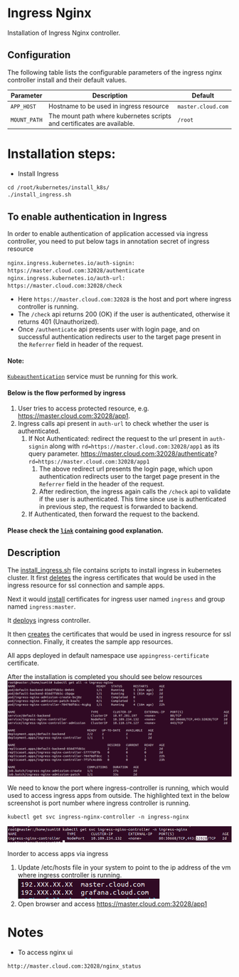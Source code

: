 # Ingress Nginx

Installation of Ingress Nginx controller.

## Configuration

The following table lists the configurable parameters of the ingress nginx controller install and their default values.

| Parameter                  | Description                                                                                                                                                                                  | Default                               |
|----------------------------|----------------------------------------------------------------------------------------------------------------------------------------------------------------------------------------------|---------------------------------------|
| `APP_HOST`                 | Hostname to be used in ingress resource                                                                                                                                                      | `master.cloud.com`                    |
| `MOUNT_PATH`               | The mount path where kubernetes scripts and certificates are available.                                                                                                                      | `/root`                               |

# Installation steps:

- Install Ingress

```console
cd /root/kubernetes/install_k8s/
./install_ingress.sh
```

## To enable authentication in Ingress
In order to enable authentication of application accessed via ingress controller, you need to put
below tags in annotation secret of ingress resource

`nginx.ingress.kubernetes.io/auth-signin: https://master.cloud.com:32028/authenticate`
`nginx.ingress.kubernetes.io/auth-url: https://master.cloud.com:32028/check`

- Here `https://master.cloud.com:32028` is the host and port where ingress controller is running.
- The `/check` api returns 200 (OK) if the user is authenticated, otherwise it returns 401 (Unauthorized).
- Once `/authenticate` api presents user with login page, and on successful authentication redirects user to 
the target page present in the `Referrer` field in header of the request.

#### Note: 
[`Kubeauthentication`](https://github.com/sumitmaji/kubeauthentication) service must be running for
this work.

#### Below is the flow performed by ingress
1. User tries to access protected resource, e.g. https://master.cloud.com:32028/app1.
2. Ingress calls api present in `auth-url` to check whether the user is authenticated.
   1. If Not Authenticated: redirect the request to the url present in `auth-signin` along with 
   `rd=https://master.cloud.com:32028/app1` as its query parameter.
   https://master.cloud.com:32028/authenticate? `rd=https://master.cloud.com:32028/app1`
      1. The above redirect url presents the login page, which upon authentication redirects user
      to the target page present in the `Referrer` field in the header of the request.
      2. After redirection, the ingress again calls the `/check` api to validate if the user is 
      authenticated. This time since use is authenticated in previous step, the request is forwarded
      to backend.
   2. If Authenticated, then forward the request to the backend.

#### Please check the [`link`](https://mac-blog.org.ua/kubernetes-oauth2-proxy) containing good explanation.

## Description
The [install_ingress.sh](https://github.com/sumitmaji/kubernetes/blob/master/install_k8s/install_ingress.sh) 
file contains scripts to install ingress in kubernetes cluster. It first [deletes](https://github.com/sumitmaji/kubernetes/blob/master/install_k8s/install_ingress.sh#L8)
the ingress certificates that would be used in the ingress resource for ssl connection and sample apps.

Next it would [install](https://github.com/sumitmaji/kubernetes/blob/master/install_k8s/install_ingress.sh#L12) 
certificates for ingress user named `ingress` and group named `ingress:master`. 

It [deploys](https://github.com/sumitmaji/kubernetes/blob/master/install_k8s/install_ingress.sh#L23) ingress controller.

It then [creates](https://github.com/sumitmaji/kubernetes/blob/master/install_k8s/install_ingress.sh#L12) 
the certificates that would be used in ingress resource for ssl connection. Finally, it creates the sample 
app resources.

All apps deployed in default namespace use `appingress-certificate` certificate.

After the installation is completed you should see below resources
![alt text](https://github.com/sumitmaji/kubernetes/blob/master/install_k8s/ingress/images/img.png)

We need to know the port where ingress-controller is running, which would used to access 
ingress apps from outside. The highlighted text in the below screenshot is port number
where ingress controller is running.
```console
kubectl get svc ingress-nginx-controller -n ingress-nginx
```
![alt text](https://github.com/sumitmaji/kubernetes/blob/master/install_k8s/ingress/images/img_1.png)

Inorder to access apps via ingress
1. Update /etc/hosts file in your system to point to the ip address of the vm where ingress controller is running.
![alt text](https://github.com/sumitmaji/kubernetes/blob/master/install_k8s/ingress/images/img_2.png)
2. Open browser and access https://master.cloud.com:32028/app1


# Notes
- To access nginx ui

```console
http://master.cloud.com:32028/nginx_status
```
